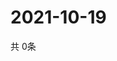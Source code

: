 # 2021-10-19
  共 0条

  <!-- BEGIN -->
  <!-- 最后更新时间Tue Oct 19 2021 15:02:59 GMT+0000 (Coordinated Universal Time) -->
  
  <!-- END -->
  
  